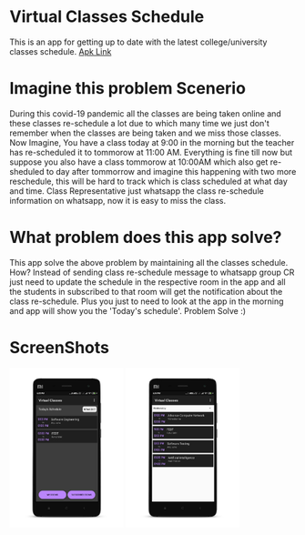 # Virtual Classes Schedule
This is an app for getting up to date with the latest college/university classes schedule.   [Apk Link](https://drive.google.com/file/d/1bwbWYk9JN0bs_N5QVTgadG_3THRGWTts/view?usp=sharing)

# Imagine this problem Scenerio
During this covid-19 pandemic all the classes are being taken online and these classes re-schedule a lot due to which many time we just don't remember when the classes are being taken
and we miss those classes.
Now Imagine, 
You have a class today at 9:00 in the morning but the teacher has re-scheduled it to tommorow at 11:00 AM. Everything is fine till now but suppose you also have a class tommorow at 10:00AM which also get re-sheduled to day after tommorrow
and imagine this happening with two more reschedule, this will be hard to track which is class scheduled at what day and time. Class Representative just whatsapp the class re-schedule
information on whatsapp, now it is easy to miss the class.
# What problem does this app solve?
This app solve the above problem by maintaining all the classes schedule.
How?
Instead of sending class re-schedule message to whatsapp group CR just need to update the schedule in the respective room in the app and all the students in subscribed to that room will get the notification about the class re-schedule.
Plus you just to need to look at the app in the morning and app will show you the 'Today's schedule'. 
Problem Solve :)

# ScreenShots
<img src="screenshots/ss_1.jpeg" alt="phone image" width="200px" />       <img src="screenshots/ss_2.jpeg" alt="phone image" width="200px" />
